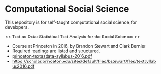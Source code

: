 # Computational Social Science
This repository is for self-taught computational social science, for developers.

<< Text as Data: Statistical Text Analysis for the Social Sciences >>
* Course at Princeton in 2016, by Brandon Stewart and Clark Bernier
* Required readings are listed and structured.
* [princeton-textasdata-syllabus-2016.pdf](resources/princeton-textasdata-syllabus-2016.pdf)
* https://scholar.princeton.edu/sites/default/files/bstewart/files/textsyllabus2016.pdf
